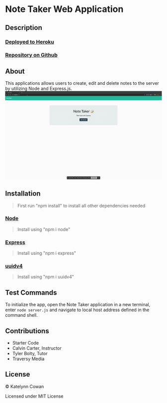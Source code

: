 # Note Taker Web Application

## Description

### [Deployed to Heroku](https://)

### [Repository on Github](https://github.com/ktcwn/NoteTaker)

## About

This applications allows users to create, edit and delete notes to the server by utilizing Node and Express.js.
![NoteTaker Demo](./public/img/notetaker.gif)

## Installation

> First run "npm install" to install all other dependencies needed

### [Node](https://nodejs.org/en/)

> Install using "npm i node"

### [Express](https://expressjs.com/)

> Install using "npm i express"

### [uuidv4](https://www.npmjs.com/package/uuidv4)

> Install using "npm i uuidv4"

## Test Commands

To initialize the app, open the Note Taker application in a new terminal, enter `node server.js` and navigate to local host address defined in the command shell.

## Contributions

- Starter Code
- Calvin Carter, Instructor
- Tyler Bolty, Tutor
- Traversy Media

## License

© Katelynn Cowan

Licensed under MIT License
